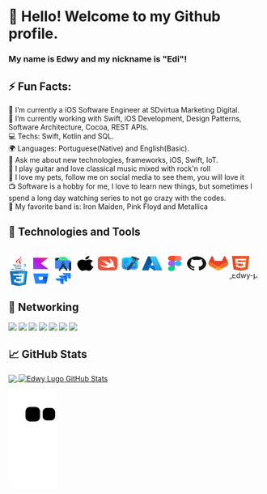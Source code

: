 # 👋 Hello! Welcome to my Github profile.
### My name is Edwy and my nickname is "Edi"!
## ⚡ Fun Facts:

🏢 I’m currently a iOS Software Engineer at SDvirtua Marketing Digital.<br>
🌱 I’m currently working with Swift, iOS Development, Design Patterns, Software Architecture, Cocoa, REST APIs.<br>
💻 Techs: Swift, Kotlin and SQL.<br>
🌍 Languages: Portuguese(Native) and English(Basic).<br>
💬 Ask me about new technologies, frameworks, iOS, Swift, IoT.<br>
:guitar: I play guitar and love classical music mixed with rock'n roll<br>
:dog: I love my pets, follow me on social media to see them, you will love it<br>
:tv: Software is a hobby for me, I love to learn new things, but sometimes I spend a long day watching series to not go crazy with the codes.<br>
:100: My favorite band is: Iron Maiden, Pink Floyd and Metallica<br>

## 🔧 Technologies and Tools
<div style="display: inline_block"><br>
  <img align="center" alt="Edwy-Java" height="30" width="40" src="https://github.com/devicons/devicon/blob/master/icons/java/java-original.svg">
    <img align="center" alt="Edwy-Kotlin" height="30" width="40" src="https://github.com/devicons/devicon/blob/master/icons/kotlin/kotlin-original.svg">
    <img align="center" alt="Edwy-Android" height="30" width="40" src="https://github.com/devicons/devicon/blob/master/icons/androidstudio/androidstudio-original.svg">
      <img align="center" alt="Edwy-Apple" height="30" width="40" src="https://github.com/devicons/devicon/blob/master/icons/apple/apple-original.svg">
  <img align="center" alt="Edwy-Swift" height="30" width="40" src="https://github.com/devicons/devicon/blob/master/icons/swift/swift-original.svg">
  <img align="center" alt="Edwy-Xcode" height="30" width="40" src="https://github.com/devicons/devicon/blob/master/icons/xcode/xcode-original.svg">
    <img align="center" alt="Edwy-Azure" height="30" width="40" src="https://github.com/devicons/devicon/blob/master/icons/azure/azure-original.svg">
   <img align="center" alt="Edwy-Figma" height="30" width="40" src="https://github.com/devicons/devicon/blob/master/icons/figma/figma-original.svg">
      <img align="center" alt="Edwy-Github" height="30" width="40" src="https://github.com/devicons/devicon/blob/master/icons/github/github-original.svg">
            <img align="center" alt="Edwy-gitlab" height="30" width="40" src="https://github.com/devicons/devicon/blob/master/icons/gitlab/gitlab-original.svg">
  <img align="center" alt="Edwy-HTML" height="30" width="40" src="https://raw.githubusercontent.com/devicons/devicon/master/icons/html5/html5-original.svg">
  <img align="center" alt="Edwy-CSS" height="30" width="40" src="https://raw.githubusercontent.com/devicons/devicon/master/icons/css3/css3-original.svg">
    <img align="center" alt="Edwy-Bitbucket" height="30" width="40" src="https://raw.githubusercontent.com/devicons/devicon/master/icons/bitbucket/bitbucket-original.svg">
  <img align="right" alt="Edwy-pic" height="150" style="border-radius:50px;" src="https://github.com/edwylugo/edwylugo/blob/output/eu_mac.png?raw=true?width=676&height=676">
  <img align="center" alt="Edwy-Jira" height="30" width="40" src="https://raw.githubusercontent.com/devicons/devicon/master/icons/jira/jira-original.svg">
</div>

##

## 🤖 Networking
 
<div>
 <a href="https://www.linkedin.com/in/edwylugo/" target="_blank"><img src="https://img.shields.io/badge/-LinkedIn-%230077B5?style=for-the-badge&logo=linkedin&logoColor=white" target="_blank"></a> 
 <a href="https://instagram.com/edwylugo" target="_blank"><img src="https://img.shields.io/badge/-Instagram-%23E4405F?style=for-the-badge&logo=instagram&logoColor=white" target="_blank"></a>
 <a href="https://steamcommunity.com/id/edwylugo" target="_blank"><img src="https://img.shields.io/badge/-steam-%23333?style=for-the-badge&logo=steam&logoColor=white" target="_blank"></a>
 <a href="https://discordapp.com/users/416759941102043147" target="_blank"><img src="https://img.shields.io/badge/Discord-7289DA?style=for-the-badge&logo=discord&logoColor=white" target="_blank"></a> 
 <a href = "mailto:edwylugo@gmail.com"><img src="https://img.shields.io/badge/-Gmail-%23333?style=for-the-badge&logo=gmail&logoColor=white" target="_blank"></a>
   <a href="https://www.youtube.com/channel/UC9PvaJBpcabkRG_ke7K7L3A" target="_blank"><img src="https://img.shields.io/badge/YouTube-FF0000?style=for-the-badge&logo=youtube&logoColor=white" target="_blank"></a>
   <a href="https://api.whatsapp.com/send?1=pt_BR&phone=5551997158732" target="_blank"><img src="https://img.shields.io/badge/-whatsapp-%25d366?style=for-the-badge&logo=whatsapp&logoColor=white" target="_blank"></a>
</div>

##

## &#x1f4c8; GitHub Stats

<a href="https://github.com/edwylugo/edwylugo">
  <img align="center" height="220" src="https://github-readme-stats.vercel.app/api/top-langs/?username=edwylugo&hide=html,css,c,Dockerfile,ruby,Shell&title_color=ffffff&text_color=c9cacc&icon_color=2bbc8a&bg_color=1d1f21" />
</a>
<a href="https://github.com/edwylugo/edwylugo">
  <img align="center" height="220" src="https://github-readme-stats.vercel.app/api?username=edwylugo&show_icons=true&line_height=27&count_private=true&title_color=ffffff&text_color=c9cacc&icon_color=2bbc8a&bg_color=1d1f21" alt="Edwy Lugo GitHub Stats" />
</a>

![Snake animation](https://github.com/edwylugo/edwylugo/blob/output/github-contribution-grid-snake.svg)


